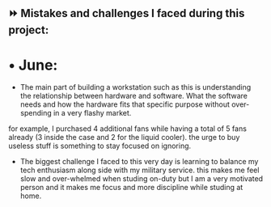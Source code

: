 ## ⏩ Mistakes and challenges I faced during this project:

# • June:
- The main part of building a workstation such as this is understanding the relationship between hardware and software.
What the software needs and how the hardware fits that specific purpose without over-spending in a very flashy market.

for example, I purchased 4 additional fans while having a total of 5 fans already (3 inside the case and 2 for the liquid cooler).
the urge to buy useless stuff is something to stay focused on ignoring.

- The biggest challenge I faced to this very day is learning to balance my tech enthusiasm along side with my military service.
this makes me feel slow and over-whelmed when studing on-duty but I am a very motivated person and it makes me focus and more discipline while studing at home.
